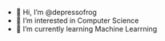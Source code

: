 - 👋 Hi, I’m @depressofrog
- 👀 I’m interested in Computer Science  
- 🌱 I’m currently learning Machine Learrning


<!---
depressofrog/depressofrog is a ✨ special ✨ repository because its `README.md` (this file) appears on your GitHub profile.
You can click the Preview link to take a look at your changes.
--->
